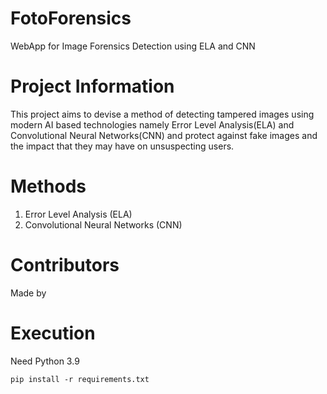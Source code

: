 # FotoForensics
WebApp for Image Forensics Detection using ELA and CNN

# Project Information
This project aims to devise a method of detecting tampered images using modern AI based technologies namely Error Level Analysis(ELA) and Convolutional Neural Networks(CNN) and protect against fake images and the impact that they may have on unsuspecting users.


# Methods
1. Error Level Analysis (ELA)
2. Convolutional Neural Networks (CNN)

# Contributors
Made by <Harshad Salunke>

# Execution
Need Python 3.9
```
pip install -r requirements.txt
```

